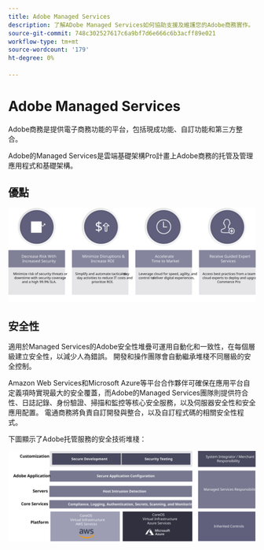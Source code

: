 ```yaml
---
title: Adobe Managed Services
description: 了解ADobe Managed Services如何協助支援及維護您的Adobe商務實作。
source-git-commit: 748c302527617c6a9bf7d6e666c6b3acff89e021
workflow-type: tm+mt
source-wordcount: '179'
ht-degree: 0%

---
```



# Adobe Managed Services

Adobe商務是提供電子商務功能的平台，包括現成功能、自訂功能和第三方整合。

Adobe的Managed Services是雲端基礎架構Pro計畫上Adobe商務的托管及管理應用程式和基礎架構。

## 優點

![顯示Adobe Managed Services優點的資訊圖](../../assets/playbooks/managed-services-benefits.svg)

## 安全性

適用於Managed Services的Adobe安全性堆疊可運用自動化和一致性，在每個層級建立安全性，以減少人為錯誤。 開發和操作團隊會自動繼承堆棧不同層級的安全控制。

Amazon Web Services和Microsoft Azure等平台合作夥伴可確保在應用平台自定義項時實現最大的安全覆蓋，而Adobe的Managed Services團隊則提供符合性、日誌記錄、身份驗證、掃描和監控等核心安全服務，以及伺服器安全性和安全應用配置。 電通商務將負責自訂開發與整合，以及自訂程式碼的相關安全性程式。

下圖顯示了Adobe托管服務的安全技術堆棧：

![顯示ADobe Managed Services安全堆棧的圖](../../assets/playbooks/managed-services-security-stack.svg)
